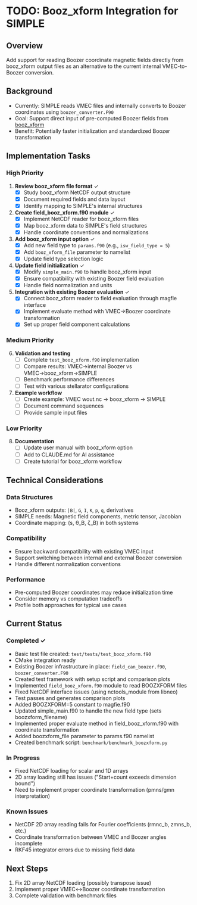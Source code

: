 # TODO: Booz_xform Integration for SIMPLE

## Overview
Add support for reading Boozer coordinate magnetic fields directly from booz_xform output files as an alternative to the current internal VMEC-to-Boozer conversion.

## Background
- Currently: SIMPLE reads VMEC files and internally converts to Boozer coordinates using `boozer_converter.F90`
- Goal: Support direct input of pre-computed Boozer fields from [booz_xform](https://github.com/hiddenSymmetries/booz_xform)
- Benefit: Potentially faster initialization and standardized Boozer transformation

## Implementation Tasks

### High Priority

1. **Review booz_xform file format** ✓
   - [x] Study booz_xform NetCDF output structure
   - [x] Document required fields and data layout
   - [x] Identify mapping to SIMPLE's internal structures

2. **Create field_booz_xform.f90 module** ✓
   - [x] Implement NetCDF reader for booz_xform files
   - [x] Map booz_xform data to SIMPLE's field structures
   - [x] Handle coordinate conventions and normalizations

3. **Add booz_xform input option** ✓
   - [x] Add new field type to `params.f90` (e.g., `isw_field_type = 5`)
   - [x] Add `booz_xform_file` parameter to namelist
   - [x] Update field type selection logic

4. **Update field initialization** ✓
   - [x] Modify `simple_main.f90` to handle booz_xform input
   - [x] Ensure compatibility with existing Boozer field evaluation
   - [x] Handle field normalization and units

5. **Integration with existing Boozer evaluation** ✓
   - [x] Connect booz_xform reader to field evaluation through magfie interface
   - [x] Implement evaluate method with VMEC→Boozer coordinate transformation
   - [x] Set up proper field component calculations

### Medium Priority

6. **Validation and testing**
   - [ ] Complete `test_booz_xform.f90` implementation
   - [ ] Compare results: VMEC→internal Boozer vs VMEC→booz_xform→SIMPLE
   - [ ] Benchmark performance differences
   - [ ] Test with various stellarator configurations

7. **Example workflow**
   - [ ] Create example: VMEC wout.nc → booz_xform → SIMPLE
   - [ ] Document command sequences
   - [ ] Provide sample input files

### Low Priority

8. **Documentation**
   - [ ] Update user manual with booz_xform option
   - [ ] Add to CLAUDE.md for AI assistance
   - [ ] Create tutorial for booz_xform workflow

## Technical Considerations

### Data Structures
- Booz_xform outputs: `|B|`, `G`, `I`, `K`, `p`, `q`, derivatives
- SIMPLE needs: Magnetic field components, metric tensor, Jacobian
- Coordinate mapping: (s, θ_B, ζ_B) in both systems

### Compatibility
- Ensure backward compatibility with existing VMEC input
- Support switching between internal and external Boozer conversion
- Handle different normalization conventions

### Performance
- Pre-computed Boozer coordinates may reduce initialization time
- Consider memory vs computation tradeoffs
- Profile both approaches for typical use cases

## Current Status
### Completed ✓
- Basic test file created: `test/tests/test_booz_xform.f90`
- CMake integration ready
- Existing Boozer infrastructure in place: `field_can_boozer.f90`, `boozer_converter.F90`
- Created test framework with setup script and comparison plots
- Implemented `field_booz_xform.f90` module to read BOOZXFORM files
- Fixed NetCDF interface issues (using nctools_module from libneo)
- Test passes and generates comparison plots
- Added BOOZXFORM=5 constant to magfie.f90
- Updated simple_main.f90 to handle the new field type (sets boozxform_filename)
- Implemented proper evaluate method in field_booz_xform.f90 with coordinate transformation
- Added boozxform_file parameter to params.f90 namelist
- Created benchmark script: `benchmark/benchmark_boozxform.py`

### In Progress
- Fixed NetCDF loading for scalar and 1D arrays
- 2D array loading still has issues ("Start+count exceeds dimension bound")
- Need to implement proper coordinate transformation (pmns/gmn interpretation)

### Known Issues
- NetCDF 2D array reading fails for Fourier coefficients (rmnc_b, zmns_b, etc.)
- Coordinate transformation between VMEC and Boozer angles incomplete
- RKF45 integrator errors due to missing field data

## Next Steps
1. Fix 2D array NetCDF loading (possibly transpose issue)
2. Implement proper VMEC↔Boozer coordinate transformation
3. Complete validation with benchmark files